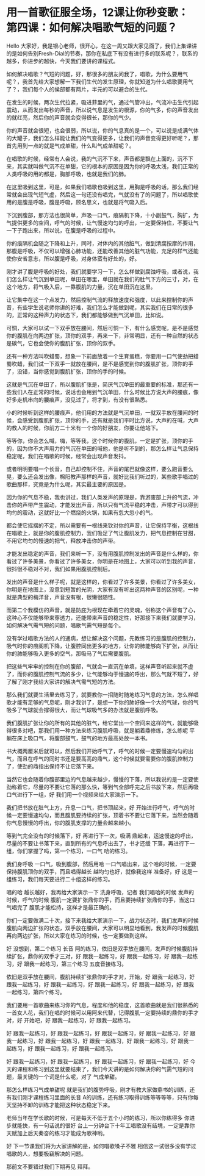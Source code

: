 # 用一首歌征服全场，12课让你秒变歌：第四课：如何解决唱歌气短的问题？

Hello 大家好，我是银心老师，很开心，在这一周又跟大家见面了，我们上集课讲的是如何告别Fresh-Dial的节奏，那你在私底下有没有进行多的联系呢？，联系的越多，你进步的越快，今天我们要讲的课程式。

如何解决唱歌？气短的问题，好，那很多的朋友问我了，唱歌，为什么要用气呢？，我首先给大家想解一下我们生代的发生原理，你就知道为什么唱歌要用气了？，我们每个人的侯部都有两片，半元的可以避合的生代。

在发生的时候，两次生代拉紧，吸进菲里的气，通过气管冲出，气流冲击生代引起震动，从而发出每秒的声音，所以说气息是发生的根源，你的气多，你的声音发出的就红亮，然后你的声音就会变得很长，那你的气少。

你的声音就会很短，也会很弱，所以说，你的气息真的是一个，可以说是成满气体的大罐子，我们怎么样能让我们的气变得更多，让我们的声音变得更好听呢？，那首先用到一点的就是气成单甜，什么叫气成单甜呢？。

在唱歌的时候，经常有人会说，我的气沉不下来，声音都是飘在上面的，沉不下来，其实就叫做气沉不在单甜，它的根本的原因是因为你的呼吸太浅，我们正常的人类呼吸的用的都是，胸部呼吸，也就是我们的肺。

在这里吸到这里，可是，如果我们唱歌也吸到这里，用胸是呼吸的话，那么我们经常就会出现气短气虚，然后这一句还没有唱完，气就没有了的问题了，所以唱歌使用的是腹是呼吸，腹是呼吸，顾名思义，也就是将气吸入后。

下沉到腹部，那方法也很简单，声吸一口气，痕隔机下降，十小副鼓气，胸扩，为气提供更多的空间，呼气的时候，让气慢速均匀的呼出，一定要保持住，不要让气一下子跑出来，所以说，在腹是呼吸的过程中。

你的痕隔机会随之下降和上升，同时，对体内的其他脏气，做到清腐按摩的作用，那腹是呼吸，不仅可以增强心肺功能，还能改善其他的脏气功能，充足的样气还能使你安省意志，所以腹是呼吸，对身体蛮有好处的，好。

刚才讲了腹是呼吸的好处，我们就要学习一下，怎么样做到腐蚀呼吸，或者说，我们怎么样让气沉到单田呢，单田在哪里，单田就在我们的肚气下方的三寸，对，在这个地方，将气吸入后，一靠腹肌的力量，沉在单田沉在这里。

让它集中在这一个点发力，然后控制气流的释放速度和强度，以此来控制你的声音，有些学生说老师你讲的好难，我们怎么才能做到呢，其实我们在日常的很多的，正常的这种声力的状态下，我们都能够做到气沉单田，比如说。

可恫，大家可以试一下双手放在腰间，然后可恫一下，有什么感觉呢，是不是感觉你的腹肌在向两边扩张，顶你的双手，再来一下，非常明显，还有一种自然的状态是碳气，它也会使你的腹肌扩张，顶你的双手。

还有一种方法叫吹蜡蜀，想象一下前面放着一个生育蛋糕，你要用一口气使劲把蜡蜀吹蜡，我们试一下双手一就放在腰间，是不是感觉到你的腹肌扩张，顶你的手了，没错，当你感觉到腹肌扩张，顶你的手的时候。

这就是气沉在单田了，所以腹肌扩张是，简厌气沉单田的最重要的标准，那还有一些我们人在正常的时候，说话也会用到气沉单田，什么时候比方说大声的腰痕，像好多走机串向的腰痕声，没见过了，将才到，有没有很熟悉。

小的时候听到这样的腰痕声，他们用的方法就是气沉单田，一就双手放在腰间的时候，会感受到腹肌扩张，顶你的手，还有就是我们平时比方说，大声的在喊，大声的教人的时候，你前方二十米有一个你的好朋友，你要让他站下。

等等你，你会怎么喊，嗨，等等我，这个时候你的腹肌，一定是扩张，顶你的手的，因为你不大声用力的气沉在单田的喊他，他是听不到的，那怎么样让气息保持稳定呢，我们在唱歌的时候，经常会出现声音发抖。

或者明明要唱一个长音，自己却控制不住，声音的尾巴就像这样，要么跑音要么晃，要么还会发出像，棉阳教声那样的声音，就好比我们听过的，某些歌手唱过的歌曲那样，究竟是为什么呢，其实最主要的原因是。

因为你的气息不稳，我也讲过，我们人类发声的原理是，靠游废部上升的气流，冲击你的声带产生震动，才能发出声音，所以只有气流平稳的冲击，声带才可以得到均匀的震动，这就好比一个燃烧的火锅，如果有忽大忽小的气。

都会使它摇摆的不定，所以需要有一根线来钦对你的声音，让它保持平衡，这根线在唱歌上，就是你的腹肌控制力，我们吸足了气让腹肌发力，把气息控制在甘甜，不用它均匀的慢速的把气，释放冲击你的声带。

才能发出稳定的声音，我们来听一下，没有用腹肌控制发出的声音是什么样的，你看过了许多美景，你看过了许多美女，你明是在地图上，大家可以听到我的声音，很抖很不稳对不对，我们如果用腹肌控制后。

发出的声音是什么样子呢，就是这样的，你看过了许多美景，你看过了许多美女，你明是在地图上，没意到短暂的光阴，大家有没有听出这两种声音的区别呢，一种就是典型的梅洋音，声音没有根，很懒很随性。

而第二个我模仿的声音，就是防庇为根现在牵着它的灵魂，俗称这个声音有了心，这种心不仅能够带来穿透力，还能带来声音的稳定性，好那接下来我们就要学习，如何解决气需气短的问题，唱歌气需气短是每个。

没有学过唱歌方法的人的通病，想让解决这个问题，先教练习的是腹肌的控制力，吸气时你的痕阁机下降，让腹腔同出更多的地方，让你的肺能够向下扩张，从而让你的肺能够吸入更多的空气，那吸马了气后需要腹肌。

把这些气牢牢的控制在你的腹部，气就会一直沉在单填，这样声音听起来就不虚了，而你的腹肌控制气流的多少，让气能够均于慢速的呼出，那么气就不短了，好了解了刚才我给大家讲的解决气需气短的方法。

那么我们就要生活里去练习了，就要教你一招随时随地练习气息的方法，怎么样唱歌才能有足够的气息呢，刚才我讲了，是想一下你的肺好像一个大的气球，你的气吸多了气球就会撑得很大，而让气球吸气多的办法就是腹肌呼吸。

我们腹肌扩张让你的所有的其他的脏气，给它堂出一个空间来这样的气，就能够吸得很多对吧，那我们用一种方法来练习腹肌呼吸，就是躺着鼎修练，怎么练呢 平躺在床上吸口气，将腹部鼓气，鼓气的地方最高处放一本书。

书大概两厘米后就可以，然后我们开始呼气了，呼气的时候一定要慢速均匀的出气，而且在呼气的同时书还是要高高的鼎气，这个时候就要需要你的腹肌控制力了，使劲的鼎指出保持不让它落下来。

当然它也会随着你腹部里边的气息越来越少，慢慢的下落，所以我说的是一定要使劲称着它，尽量的不要让它落的那么快，等到气全部呼完之后书放下来，然后再吸口气进行下一组，好 我们用一个视频来给大家演示一下。

我们把书放在肚气上方，升息一口气，把书顶起来，好 开始进行呼气，呼气的时候一定要慢速均匀，而且腹肌要持续的扩张，顶着书不要让它落下来，当然会随着你气息慢慢的呼出，你的腹肌支撑的力量会越来越小。

等到气完全没有的时候落下，好 再进行下一次，吸满 鼎起来，运速慢速的呼出，尽量的不要让书落下来，直到所有的气息呼出去了，书才还缓 下落，再进行下一组，你们掌握了吗，第一个练习，一口气 哈的练习。

我们身呼吸 一口气，吸到腹部，然后用哈 一口气唱出来，这个哈的时候，一定要保持腹肌顶你的双手，而且唱得越长 越均匀也好，就像我这样 准备好，好 这是一组练习，我们每天要进行二十组这样的练习。

唱的哈 越长越好，我再给大家演示一下 洗身呼吸，记者 我们唱哈的时候 发声的时候，呼气的时候 腹肌一定要扩张鼎你的手，而且要持续扩张鼎你的手，当这口气唱完了 腹肌才能松持，这样才是最正确的。

你们一定要做满二十次，接下来我给大家演示一下，战力状态时，我们发声的时候 腹肌向两边扩张的状态，双手放在腰间，大家可以明显地看到，我发声的时候腹肌再向两边扩张，所以大家在练习的时候，也一定要做到这样。

好 没想到，第二个练习 长音 阿的练习，依旧是双手放在腰间，发声的时候腹肌持续扩张，鼎你的双手才三对，好 跟我一起练习，好 跟我一起练习，好 跟我一起练习，好 跟我一起练习，第三个练习 五度音接练习。

依旧是双手放在腰间，腹肌持续扩张鼎你的手才对，开始，好 跟我一起练习，好 跟我一起练习，好 跟我一起练习，好 跟我一起练习，好 跟我一起练习，好 跟我一起练习，第四个练习。

我们要用一首歌曲来练习你的气息，程度和他的稳度，这首歌曲就是我们很熟悉的一首女人花，我们在唱的时候可以用阿来代替，记得腹肌一定要持续的鼎你的手才对，好 开始吧，好 跟我一起练习，好 跟我一起练习。

好 跟我一起练习，好 跟我一起练习，好 跟我一起练习，好 跟我一起练习，好 跟我一起练习，好 跟我一起练习，好 跟我一起练习，好 跟我一起练习，好 跟我一起练习，好 跟我一起练习，好 跟我一起练习。

好 跟我一起练习，好 跟我一起练习，好 跟我一起练习，好 跟我一起练习，好 今天的课程和练习到这里就要结束了，我们今天讲的是如何解决你的气需气短的问题，最关键的一个词是什么呢，对了 气成单甜。

那怎么样练习气成单甜呢 就是我们的腹势呼吸，刚才有教大家做鼎书的训练，还有我们刚才课程练习里面的长音 A的训练，还有练习取得训练等等等等，只有你每天坚持不卸的训练才能把这种状态稳定下来。

老师当年在学长歌的时候，可是每天不低于五个小时的练习，所以你练得多 你进步就能快，有一句话说的很好 台上一分钟台下十年工唱歌没有结境，一定是靠你天赋加上后天秦奋的练习才能成为歌神哟。

好 下一节课我们将为大家讲解的是，如何唱歌嗓子不雅 相信这一试很多没有学过唱歌的人，想要极竊解决的问题。

那前文不要错过我们下期再见 拜拜。